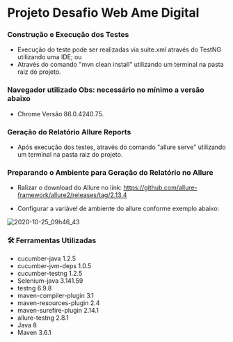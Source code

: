 # Projeto Desafio Web Ame Digital #

### Construção e Execução dos Testes

 - Execução do teste pode ser realizadas via suite.xml através do TestNG utilizando uma IDE; ou
 - Através do comando "mvn clean install" utilizando um terminal na pasta raiz do projeto.
 
 ### Navegador utilizado Obs: necessário no mínimo a versão abaixo
 
 - Chrome Versão 86.0.4240.75.
 
 ### Geração do Relatório Allure Reports
 
 - Após execução dos testes, através do comando "allure serve" utilizando um terminal na pasta raiz do projeto.

### Preparando o Ambiente para Geração do Relatório no Allure

- Ralizar o download do Allure no link: https://github.com/allure-framework/allure2/releases/tag/2.13.4

- Configurar a variável de ambiente do allure conforme exemplo abaixo:

![2020-10-25_09h46_43](https://user-images.githubusercontent.com/58958711/97107685-9d56e800-16a7-11eb-8fb0-e0d7efb8fd31.jpg)

### 🛠️ Ferramentas Utilizadas
- cucumber-java 1.2.5
- cucumber-jvm-deps 1.0.5
- cucumber-testng 1.2.5
- Selenium-java 3.141.59
- testng 6.9.8
- maven-compiler-plugin 3.1
- maven-resources-plugin 2.4
- maven-surefire-plugin 2.14.1
- allure-testng 2.8.1
- Java 8
- Maven 3.6.1
